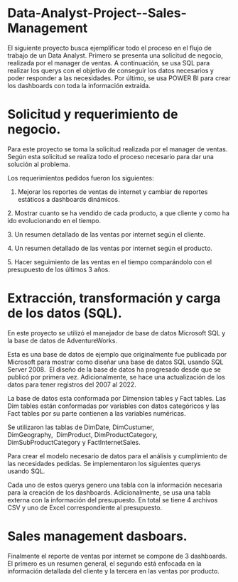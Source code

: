 # Data-Analyst-Project--Sales-Management
El siguiente proyecto busca ejemplificar todo el proceso en el flujo de trabajo de un Data Analyst. Primero se presenta una solicitud de negocio, realizada por el manager de ventas. A continuación, se usa SQL para realizar los querys con el objetivo de conseguir los datos necesarios y poder responder a las necesidades. Por último, se usa POWER BI para crear los dashboards con toda la información extraída.

# Solicitud y requerimiento de negocio.

Para este proyecto se toma la solicitud realizada por el manager de ventas. Según esta solicitud se realiza todo el proceso necesario para dar una solución al problema.

Los requerimientos pedidos fueron los siguientes:

1. Mejorar los reportes de ventas de internet y cambiar de reportes estáticos a dashboards dinámicos.

2. Mostrar cuanto se ha vendido de cada producto, a que cliente y como ha ido evolucionando en el tiempo.

3. Un resumen detallado de las ventas por internet según el cliente. 

4. Un resumen detallado de las ventas por internet según el producto.

5. Hacer seguimiento de las ventas en el tiempo comparándolo con el presupuesto de los últimos 3 años.


#  Extracción, transformación y carga de los datos (SQL).

En este proyecto se utilizó el manejador de base de datos Microsoft SQL y la base de datos de AdventureWorks. 

Esta es una base de datos de ejemplo que originalmente fue publicada por Microsoft para mostrar como diseñar una base de datos SQL usando SQL Server 2008.  El diseño de la base de datos ha progresado desde que se publicó por primera vez. Adicionalmente, se hace una actualización de los datos para tener registros del 2007 al 2022. 

La base de datos esta conformada por Dimension tables y Fact tables. Las Dim tables están conformadas por variables con datos categóricos y las Fact tables por su parte contienen a las variables numéricas.

Se utilizaron las tablas de DimDate, DimCustumer, DimGeography,  DimProduct, DimProductCategory, DimSubProductCategory y FactInternetSales.

Para crear el modelo necesario de datos para el análisis y cumplimiento de las necesidades pedidas. Se implementaron los siguientes querys usando SQL.

Cada uno de estos querys genero una tabla con la información necesaria para la creación de los dashboards. Adicionalmente, se usa una tabla externa con la información del presupuesto. En total se tiene 4 archivos CSV y uno de Excel correspondiente al presupuesto. 

#  Sales management dasboars.

Finalmente el reporte de ventas por internet se compone de 3 dashboards. El primero es un resumen general, el segundo está enfocada en la información detallada del cliente y la tercera en las ventas por producto.
